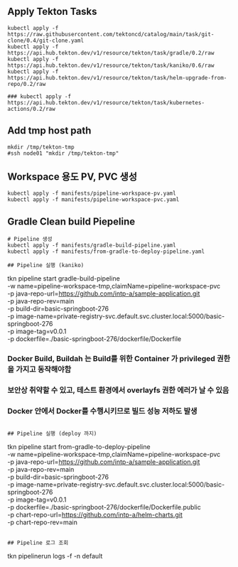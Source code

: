 ## Apply Tekton Tasks
```
kubectl apply -f https://raw.githubusercontent.com/tektoncd/catalog/main/task/git-clone/0.4/git-clone.yaml
kubectl apply -f https://api.hub.tekton.dev/v1/resource/tekton/task/gradle/0.2/raw
kubectl apply -f https://api.hub.tekton.dev/v1/resource/tekton/task/kaniko/0.6/raw
kubectl apply -f https://api.hub.tekton.dev/v1/resource/tekton/task/helm-upgrade-from-repo/0.2/raw

### kubectl apply -f https://api.hub.tekton.dev/v1/resource/tekton/task/kubernetes-actions/0.2/raw
```

## Add tmp host path
```
mkdir /tmp/tekton-tmp
#ssh node01 "mkdir /tmp/tekton-tmp"
```

## Workspace 용도 PV, PVC 생성
```
kubectl apply -f manifests/pipeline-workspace-pv.yaml
kubectl apply -f manifests/pipeline-workspace-pvc.yaml
```

## Gradle Clean build Piepeline
```
# Pipeline 생성
kubectl apply -f manifests/gradle-build-pipeline.yaml
kubectl apply -f manifests/from-gradle-to-deploy-pipeline.yaml

## Pipeline 실행 (kaniko)
```
tkn pipeline start gradle-build-pipeline \
  -w name=pipeline-workspace-tmp,claimName=pipeline-workspace-pvc \
  -p java-repo-url=https://github.com/intp-a/sample-application.git \
  -p java-repo-rev=main \
  -p build-dir=basic-springboot-276 \
  -p image-name=private-registry-svc.default.svc.cluster.local:5000/basic-springboot-276 \
  -p image-tag=v0.0.1 \
  -p dockerfile=./basic-springboot-276/dockerfile/Dockerfile

### Docker Build, Buildah 는 Build를 위한 Container 가 privileged 권한을 가지고 동작해야함
### 보안상 취약할 수 있고, 테스트 환경에서 overlayfs 권한 에러가 날 수 있음
### Docker 안에서 Docker를 수행시키므로 빌드 성능 저하도 발생
```

## Pipeline 실행 (deploy 까지)
```
tkn pipeline start from-gradle-to-deploy-pipeline \
  -w name=pipeline-workspace-tmp,claimName=pipeline-workspace-pvc \
  -p java-repo-url=https://github.com/intp-a/sample-application.git \
  -p java-repo-rev=main \
  -p build-dir=basic-springboot-276 \
  -p image-name=private-registry-svc.default.svc.cluster.local:5000/basic-springboot-276 \
  -p image-tag=v0.0.1 \
  -p dockerfile=./basic-springboot-276/dockerfile/Dockerfile.public \
  -p chart-repo-url=https://github.com/intp-a/helm-charts.git \
  -p chart-repo-rev=main
```

## Pipeline 로그 조회
```
tkn pipelinerun logs  -f -n default
```